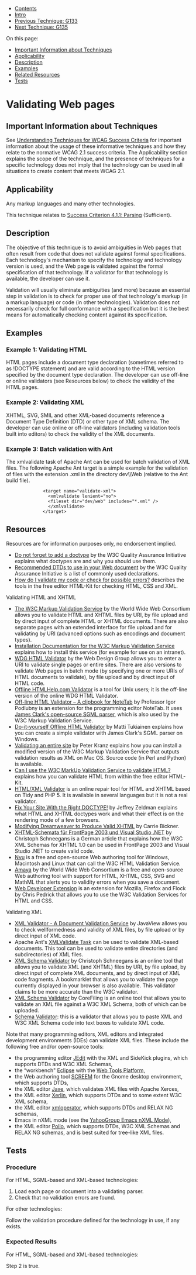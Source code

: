 -   [Contents](https://www.w3.org/WAI/WCAG21/Techniques/#techniques "Table of Contents")
-   [Intro](https://www.w3.org/WAI/WCAG21/Techniques/#introduction "Introduction to Techniques")
-   [Previous Technique: G133](G133)
-   [Next Technique: G135](G135)

On this page:

-   [Important Information about Techniques](#important-information)
-   [Applicability](#applicability)
-   [Description](#description)
-   [Examples](#examples)
-   [Related Resources](#resources)
-   [Tests](#tests)

Validating Web pages
====================

Important Information about Techniques
--------------------------------------

See [Understanding Techniques for WCAG Success Criteria](https://www.w3.org/WAI/WCAG21/Understanding/understanding-techniques) for important information about the usage of these informative techniques and how they relate to the normative WCAG 2.1 success criteria. The Applicability section explains the scope of the technique, and the presence of techniques for a specific technology does not imply that the technology can be used in all situations to create content that meets WCAG 2.1.

Applicability
-------------

Any markup languages and many other technologies.

This technique relates to [Success Criterion 4.1.1: Parsing](https://www.w3.org/WAI/WCAG21/Understanding/parsing) (Sufficient).

Description
-----------

The objective of this technique is to avoid ambiguities in Web pages that often result from code that does not validate against formal specifications. Each technology's mechanism to specify the technology and technology version is used, and the Web page is validated against the formal specification of that technology. If a validator for that technology is available, the developer can use it.

Validation will usually eliminate ambiguities (and more) because an essential step in validation is to check for proper use of that technology's markup (in a markup language) or code (in other technologies). Validation does not necessarily check for full conformance with a specification but it is the best means for automatically checking content against its specification.

Examples
--------

### Example 1: Validating HTML

HTML pages include a document type declaration (sometimes referred to as !DOCTYPE statement) and are valid according to the HTML version specified by the document type declaration. The developer can use off-line or online validators (see Resources below) to check the validity of the HTML pages.

### Example 2: Validating XML

XHTML, SVG, SMIL and other XML-based documents reference a Document Type Definition (DTD) or other type of XML schema. The developer can use online or off-line validators (including validation tools built into editors) to check the validity of the XML documents.

### Example 3: Batch validation with Ant

The xmlvalidate task of Apache Ant can be used for batch validation of XML files. The following Apache Ant target is a simple example for the validation of files with the extension .xml in the directory dev\\\\Web (relative to the Ant build file).

                  
                  <target name="validate-xml"> 
                    <xmlvalidate lenient="no"> 
                    <fileset dir="dev/web" includes="*.xml" /> 
                    </xmlvalidate> 
                  </target>
                

Resources
---------

Resources are for information purposes only, no endorsement implied.

-   [Do not forget to add a doctype](https://www.w3.org/QA/Tips/Doctype) by the W3C Quality Assurance Initiative explains what doctypes are and why you should use them.
-   [Recommended DTDs to use in your Web document](https://www.w3.org/QA/2002/04/valid-dtd-list.html) by the W3C Quality Assurance Initiative is a list of commonly used declarations.
-   [How do I validate my code or check for possible errors?](http://www.chami.com/html-kit/faq/pages/validate_tools.html) describes the tools in the free editor HTML-Kit for checking HTML, CSS and XML.

Validating HTML and XHTML

-   [The W3C Markup Validation Service](http://validator.w3.org/) by the World Wide Web Consortium allows you to validate HTML and XHTML files by URI, by file upload and by direct input of complete HTML or XHTML documents. There are also separate pages with an extended interface for file upload and for validating by URI (advanced options such as encodings and document types).
-   [Installation Documentation for the W3C Markup Validation Service](http://validator.w3.org/docs/install.html) explains how to install this service (for example for use on an intranet).
-   [WDG HTML Validator](http://www.htmlhelp.com/tools/validator/) by the Web Design Group allows you to enter a URI to validate single pages or entire sites. There are also versions to validate Web pages in batch mode (by specifying one or more URIs of HTML documents to validate), by file upload and by direct input of HTML code.
-   [Offline HTMLHelp.com Validator](http://www.htmlhelp.com/tools/validator/offline/index.html.en) is a tool for Unix users; it is the off-line version of the online WDG HTML Validator.
-   [Off-line HTML Validator – A clipbook for NoteTab](http://people.tuke.sk/igor.podlubny/ov.html) by Professor Igor Podlubny is an extension for the programming editor NoteTab. It uses [James Clark's open-source SGML parser](http://www.jclark.com/sp/), which is also used by the W3C Markup Validation Service.
-   [Do-it-yourself Offline HTML Validator](http://ktmatu.com/info/do-it-yourself-offline-html-validator/) by Matti Tukiainen explains how you can create a simple validator with James Clark's SGML parser on Windows.
-   [Validating an entire site](http://www.standards-schmandards.com/2005/massvalidate/) by Peter Kranz explains how you can install a modified version of the W3C Markup Validation Service that outputs validation results as XML on Mac OS. Source code (in Perl and Python) is available.
-   [Can I use the W3C MarkUp Validation Service to validate HTML?](http://www.chami.com/html-kit/faq/pages/w3c_markup_validator.html) explains how you can validate HTML from within the free editor HTML-Kit.
-   [HTML/XML Validator](http://validator.aborla.net/) is an online repair tool for HTML and XHTML based on Tidy and PHP 5. It is available in several languages but it is not a real validator.
-   [Fix Your Site With the Right DOCTYPE!](http://alistapart.com/article/doctype) by Jeffrey Zeldman explains what HTML and XHTML doctypes work and what their effect is on the rendering mode of a few browsers.
-   [Modifying Dreamweaver to Produce Valid XHTML](http://alistapart.com/article/dreamweaver) by Carrie Bickner.
-   [XHTML-Schemata für FrontPage 2003 und Visual Studio .NET](http://schneegans.de/frontpage/xhtml-schema/) by Christoph Schneegans is a German article that explains how the W3C XML Schemas for XHTML 1.0 can be used in FrontPage 2003 and Visual Studio .NET to create valid code.
-   [Nvu](http://www.nvu.com/) is a free and open-source Web authoring tool for Windows, Macintosh and Linux that can call the W3C HTML Validation Service.
-   [Amaya](https://www.w3.org/Amaya/) by the World Wide Web Consortium is a free and open-source Web authoring tool with support for HTML, XHTML, CSS, SVG and MathML that alerts you to validity errors when you save a document.
-   [Web Developer Extension](http://chrispederick.com/work/web-developer/) is an extension for Mozilla, Firefox and Flock by Chris Pedrick that allows you to use the W3C Validation Services for HTML and CSS.

Validating XML

-   [XML Validator - A Document Validation Service](http://www.javaview.de/validator/) by JavaView allows you to check wellformedness and validity of XML files, by file upload or by direct input of XML code.
-   Apache Ant's [XMLValidate Task](http://ant.apache.org/manual/Tasks/xmlvalidate.html) can be used to validate XML-based documents. This tool can be used to validate entire directories (and subdirectories) of XML files.
-   [XML Schema Validator](http://schneegans.de/sv/) by Christoph Schneegans is an online tool that allows you to validate XML (and XHTML) files by URI, by file upload, by direct input of complete XML documents, and by direct input of XML code fragments. A bookmarklet that allows you to validate the page currently displayed in your browser is also available. This validator claims to be more accurate than the W3C validator.
-   [XML Schema Validator](http://www.corefiling.com/opensource/schemaValidate.html) by CoreFiling is an online tool that allows you to validate an XML file against a W3C XML Schema, both of which can be uploaded.
-   [Schema Validator](http://www.xmlforasp.net/SchemaValidator.aspx): this is a validator that allows you to paste XML and W3C XML Schema code into text boxes to validate XML code.

Note that many programming editors, XML editors and integrated development environments (IDEs) can validate XML files. These include the following free and/or open-source tools:

-   the programming editor [JEdit](http://www.jedit.org/) with the XML and SideKick plugins, which supports DTDs and W3C XML Schemas,
-   the “workbench" [Eclipse](http://www.eclipse.org/) with the [Web Tools Platform](http://download.eclipse.org/webtools/downloads/),
-   the Web authoring tool [SCREEM](http://www.screem.org/) for the Gnome desktop environment, which supports DTDs,
-   the XML editor [Jaxe](http://jaxe.sourceforge.net/), which validates XML files with Apache Xerces,
-   the XML editor [Xerlin](http://www.xerlin.org/), which supports DTDs and to some extent W3C XML schema,
-   the XML editor [xmloperator](http://www.xmloperator.net/), which supports DTDs and RELAX NG schemas,
-   Emacs in nXML mode (see the [YahooGroup Emacs nXML Mode](https://groups.yahoo.com/neo/groups/emacs-nxml-mode/info)),
-   the XML editor [Pollo](http://pollo.sourceforge.net/), which supports DTDs, W3C XML Schemas and RELAX NG schemas, and is best suited for tree-like XML files.

Tests
-----

### Procedure

For HTML, SGML-based and XML-based technologies:

1.  Load each page or document into a validating parser.
2.  Check that no validation errors are found.

For other technologies:

Follow the validation procedure defined for the technology in use, if any exists.

### Expected Results

For HTML, SGML-based and XML-based technologies:

Step 2 is true.
